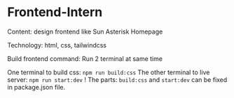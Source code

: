 # Frontend-Intern
Content: design frontend like Sun Asterisk Homepage

Technology: html, css, tailwindcss

Build frontend command: Run 2 terminal at same time

One terminal to build css: `npm run build:css`
The other terminal to live server: `npm run start:dev`
! The parts: `build:css` and `start:dev` can be fixed in package.json file.
